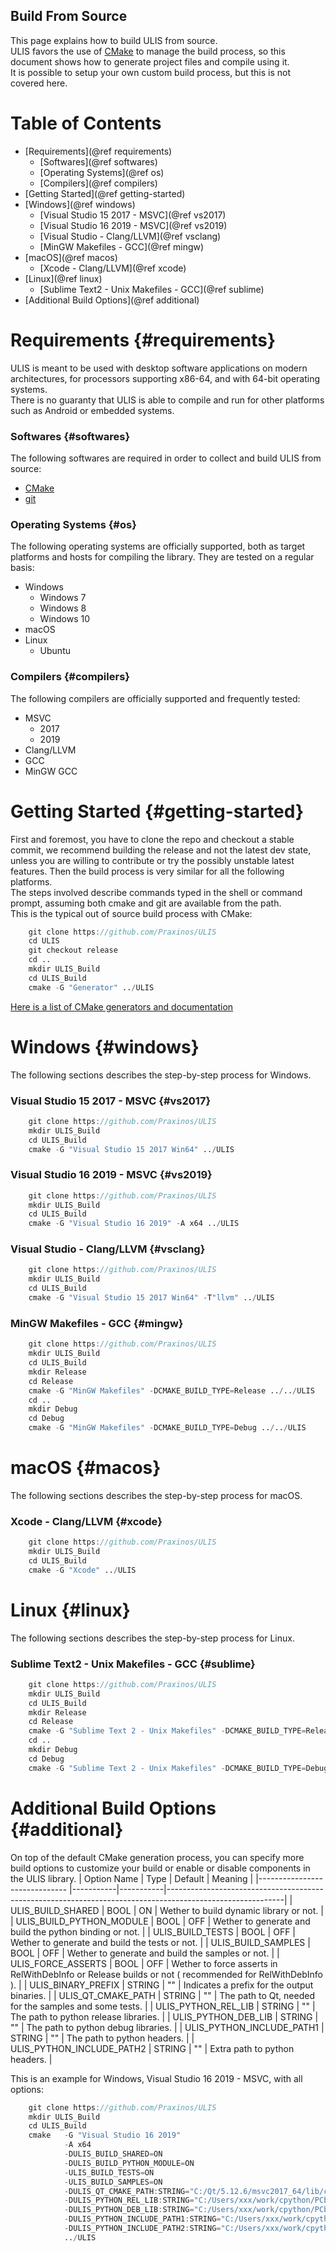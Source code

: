 ## Build From Source
This page explains how to build ULIS from source.  
ULIS favors the use of [CMake](https://cmake.org/) to manage the build process, so this document shows how to generate project files and compile using it.  
It is possible to setup your own custom build process, but this is not covered here.

# Table of Contents
- [Requirements](@ref requirements)
    + [Softwares](@ref softwares)
    + [Operating Systems](@ref os)
    + [Compilers](@ref compilers)
- [Getting Started](@ref getting-started)
- [Windows](@ref windows)
    + [Visual Studio 15 2017 - MSVC](@ref vs2017)
    + [Visual Studio 16 2019 - MSVC](@ref vs2019)
    + [Visual Studio - Clang/LLVM](@ref vsclang)
    + [MinGW Makefiles - GCC](@ref mingw)
- [macOS](@ref macos)
    + [Xcode - Clang/LLVM](@ref xcode)
- [Linux](@ref linux)
    + [Sublime Text2 - Unix Makefiles - GCC](@ref sublime)
- [Additional Build Options](@ref additional)

# Requirements {#requirements}
ULIS is meant to be used with desktop software applications on modern architectures, for processors supporting x86-64, and with 64-bit operating systems.  
There is no guaranty that ULIS is able to compile and run for other platforms such as Android or embedded systems.

### Softwares {#softwares}
The following softwares are required in order to collect and build ULIS from source:
- [CMake](https://cmake.org/)
- [git](https://git-scm.com/)

### Operating Systems {#os}
The following operating systems are officially supported, both as target platforms and hosts for compiling the library. They are tested on a regular basis:
- Windows
    + Windows 7
    + Windows 8
    + Windows 10
- macOS
- Linux
    + Ubuntu

### Compilers {#compilers}
The following compilers are officially supported and frequently tested:
- MSVC
    + 2017
    + 2019
- Clang/LLVM
- GCC
- MinGW GCC

# Getting Started {#getting-started}
First and foremost, you have to clone the repo and checkout a stable commit, we recommend building the release and not the latest dev state, unless you are willing to contribute or try the possibly unstable latest features.
Then the build process is very similar for all the following platforms.  
The steps involved describe commands typed in the shell or command prompt, assuming both cmake and git are available from the path.  
This is the typical out of source build process with CMake:
```d
    git clone https://github.com/Praxinos/ULIS
    cd ULIS
    git checkout release
    cd ..
    mkdir ULIS_Build
    cd ULIS_Build
    cmake -G "Generator" ../ULIS
```
[Here is a list of CMake generators and documentation](https://cmake.org/cmake/help/latest/manual/cmake-generators.7.html)

# Windows {#windows}
The following sections describes the step-by-step process for Windows.
### Visual Studio 15 2017 - MSVC {#vs2017}
```d
    git clone https://github.com/Praxinos/ULIS
    mkdir ULIS_Build
    cd ULIS_Build
    cmake -G "Visual Studio 15 2017 Win64" ../ULIS
```
### Visual Studio 16 2019 - MSVC {#vs2019}
```d
    git clone https://github.com/Praxinos/ULIS
    mkdir ULIS_Build
    cd ULIS_Build
    cmake -G "Visual Studio 16 2019" -A x64 ../ULIS
```
### Visual Studio - Clang/LLVM {#vsclang}
```d
    git clone https://github.com/Praxinos/ULIS
    mkdir ULIS_Build
    cd ULIS_Build
    cmake -G "Visual Studio 15 2017 Win64" -T"llvm" ../ULIS
```
### MinGW Makefiles - GCC {#mingw}
```d
    git clone https://github.com/Praxinos/ULIS
    mkdir ULIS_Build
    cd ULIS_Build
    mkdir Release
    cd Release
    cmake -G "MinGW Makefiles" -DCMAKE_BUILD_TYPE=Release ../../ULIS
    cd ..
    mkdir Debug
    cd Debug
    cmake -G "MinGW Makefiles" -DCMAKE_BUILD_TYPE=Debug ../../ULIS
```
# macOS {#macos}
The following sections describes the step-by-step process for macOS.
### Xcode - Clang/LLVM {#xcode}
```d
    git clone https://github.com/Praxinos/ULIS
    mkdir ULIS_Build
    cd ULIS_Build
    cmake -G "Xcode" ../ULIS
```
# Linux {#linux}
The following sections describes the step-by-step process for Linux.
### Sublime Text2 - Unix Makefiles - GCC {#sublime}
```d
    git clone https://github.com/Praxinos/ULIS
    mkdir ULIS_Build
    cd ULIS_Build
    mkdir Release
    cd Release
    cmake -G "Sublime Text 2 - Unix Makefiles" -DCMAKE_BUILD_TYPE=Release ../../ULIS
    cd ..
    mkdir Debug
    cd Debug
    cmake -G "Sublime Text 2 - Unix Makefiles" -DCMAKE_BUILD_TYPE=Debug ../../ULIS
```

# Additional Build Options {#additional}
On top of the default CMake generation process, you can specify more build options to customize your build or enable or disable components in the ULIS library.
| Option Name                   | Type      | Default   | Meaning                                                                                                   |
|------------------------------ |-----------|-----------|-----------------------------------------------------------------------------------------------------------|
| ULIS_BUILD_SHARED             | BOOL      | ON        | Wether to build dynamic library or not.                                                                   |
| ULIS_BUILD_PYTHON_MODULE      | BOOL      | OFF       | Wether to generate and build the python binding or not.                                                   |
| ULIS_BUILD_TESTS              | BOOL      | OFF       | Wether to generate and build the tests or not.                                                            |
| ULIS_BUILD_SAMPLES            | BOOL      | OFF       | Wether to generate and build the samples or not.                                                          |
| ULIS_FORCE_ASSERTS            | BOOL      | OFF       | Wether to force asserts in RelWithDebInfo or Release builds or not ( recommended for RelWithDebInfo ).    |
| ULIS_BINARY_PREFIX            | STRING    | ""        | Indicates a prefix for the output binaries.                                                               |
| ULIS_QT_CMAKE_PATH            | STRING    | ""        | The path to Qt, needed for the samples and some tests.                                                    |
| ULIS_PYTHON_REL_LIB           | STRING    | ""        | The path to python release libraries.                                                                     |
| ULIS_PYTHON_DEB_LIB           | STRING    | ""        | The path to python debug libraries.                                                                       |
| ULIS_PYTHON_INCLUDE_PATH1     | STRING    | ""        | The path to python headers.                                                                               |
| ULIS_PYTHON_INCLUDE_PATH2     | STRING    | ""        | Extra path to python headers.                                                                             |

This is an example for Windows, Visual Studio 16 2019 - MSVC, with all options:
```d
    git clone https://github.com/Praxinos/ULIS
    mkdir ULIS_Build
    cd ULIS_Build
    cmake   -G "Visual Studio 16 2019"                                                              ^
            -A x64                                                                                  ^
            -DULIS_BUILD_SHARED=ON                                                                  ^
            -DULIS_BUILD_PYTHON_MODULE=ON                                                           ^
            -ULIS_BUILD_TESTS=ON                                                                    ^
            -ULIS_BUILD_SAMPLES=ON                                                                  ^
            -DULIS_QT_CMAKE_PATH:STRING="C:/Qt/5.12.6/msvc2017_64/lib/cmake/"                       ^
            -DULIS_PYTHON_REL_LIB:STRING="C:/Users/xxx/work/cpython/PCbuild/amd64/python39.lib"     ^
            -DULIS_PYTHON_DEB_LIB:STRING="C:/Users/xxx/work/cpython/PCbuild/amd64/python39_d.lib"   ^
            -DULIS_PYTHON_INCLUDE_PATH1:STRING="C:/Users/xxx/work/cpython/Include/"                 ^
            -DULIS_PYTHON_INCLUDE_PATH2:STRING="C:/Users/xxx/work/cpython/PC/"                      ^
            ../ULIS
```

